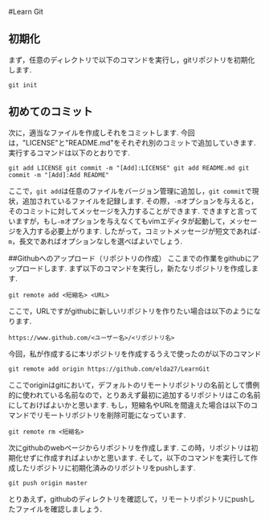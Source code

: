 #Learn Git 
## 初期化
まず，任意のディレクトリで以下のコマンドを実行し，gitリポジトリを初期化します.

`git init`

## 初めてのコミット
次に，適当なファイルを作成しそれをコミットします.
今回は，"LICENSE"と"README.md"をそれぞれ別のコミットで追加していきます.
実行するコマンドは以下のとおりです.

`
git add LICENSE
git commit -m "[Add]:LICENSE"
git add README.md
git commit -m "[Add]:Add README"
`

ここで，`git add`は任意のファイルをバージョン管理に追加し，`git commit`で現状，追加されているファイルを記録します.
その際，`-m`オプションを与えると，そのコミットに対してメッセージを入力することができます.
できますと言っていますが，もし`-m`オプションを与えなくてもvimエディタが起動して，メッセージを入力する必要上がります.
したがって，コミットメッセージが短文であれば`-m`，長文であればオプションなしを選べばよいでしょう.

##Githubへのアップロード（リポジトリの作成）
ここまでの作業をgithubにアップロードします.
まず以下のコマンドを実行し，新たなリポジトリを作成します.

`git remote add <短縮名> <URL>`

ここで，URLですがgithubに新しいリポジトリを作りたい場合は以下のようになります.

`https://www.github.com/<ユーザー名>/<リポジトリ名>`

今回，私が作成するに本リポジトリを作成するうえで使ったのが以下のコマンド

`git remote add origin https://github.com/elda27/LearnGit`

ここでoriginはgitにおいて，デフォルトのリモートリポジトリの名前として慣例的に使われている名前なので，とりあえず最初に追加するリポジトリはこの名前にしておけばよいかと思います.
もし，短縮名やURLを間違えた場合は以下のコマンドでリモートリポジトリを削除可能になっています.

`git remote rm <短縮名>`

次にgithubのwebページからリポジトリを作成します.
この時，リポジトリは初期化せずに作成すればよいかと思います.
そして，以下のコマンドを実行して作成したリポジトリに初期化済みのリポジトリをpushします.

`git push origin master`

とりあえず，githubのディレクトリを確認して，リモートリポジトリにpushしたファイルを確認しましょう．

